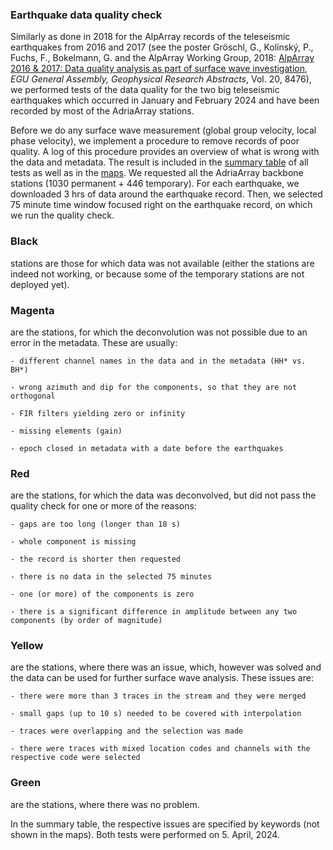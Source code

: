 ### Earthquake data quality check
Similarly as done in 2018 for the AlpArray records of the teleseismic earthquakes from 2016 and 2017 (see the poster Gröschl, G., Kolínský, P., Fuchs, F., Bokelmann, G. and the AlpArray Working Group, 2018: [AlpArray 2016 & 2017: Data quality analysis as part of surface wave investigation](https://github.com/PetrColinSky/DataQuality/blob/master/petrkolinsky/poster-EGU2018-Groschl-et-al.pdf), *EGU General Assembly, Geophysical Research Abstracts*, Vol. 20, 8476), we performed tests of the data quality for the two big teleseismic earthquakes which occurred in January and February 2024 and have been recorded by most of the AdriaArray stations.

Before we do any surface wave measurement (global group velocity, local phase velocity), we implement a procedure to remove records of poor quality. A log of this procedure provides an overview of what is wrong with the data and metadata. The result is included in the [summary table](https://github.com/PetrColinSky/DataQuality/blob/master/summary/Quality_control.ods) of all tests as well as in the [maps](https://github.com/PetrColinSky/DataQuality/tree/master/petrkolinsky/maps). We requested all the AdriaArray backbone stations (1030 permanent + 446 temporary). For each earthquake, we downloaded 3 hrs of data around the earthquake record. Then, we selected 75 minute time window focused right on the earthquake record, on which we run the quality check.

### Black
stations are those for which data was not available (either the stations are indeed not working, or because some of the temporary stations are not deployed yet).

### Magenta
are the stations, for which the deconvolution was not possible due to an error in the metadata. These are usually:
	
    - different channel names in the data and in the metadata (HH* vs. BH*)

	- wrong azimuth and dip for the components, so that they are not orthogonal
	
    - FIR filters yielding zero or infinity
    
    - missing elements (gain)

    - epoch closed in metadata with a date before the earthquakes

### Red
are the stations, for which the data was deconvolved, but did not pass the quality check for one or more of the reasons:
	
    - gaps are too long (longer than 18 s)

	- whole component is missing

	- the record is shorter then requested

	- there is no data in the selected 75 minutes

	- one (or more) of the components is zero

	- there is a significant difference in amplitude between any two components (by order of magnitude)

### Yellow
are the stations, where there was an issue, which, however was solved and the data can be used for further surface wave analysis. These issues are:

	- there were more than 3 traces in the stream and they were merged

	- small gaps (up to 10 s) needed to be covered with interpolation

	- traces were overlapping and the selection was made

	- there were traces with mixed location codes and channels with the respective code were selected

### Green
are the stations, where there was no problem.

In the summary table, the respective issues are specified by keywords (not shown in the maps). Both tests were performed on 5. April, 2024.
